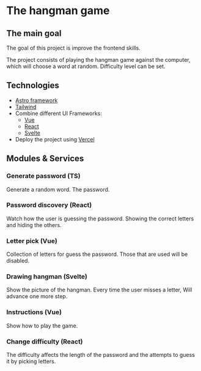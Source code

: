 # The hangman game

## The main goal
The goal of this project is improve the frontend skills.

The project consists of playing the hangman game against the computer, which will choose a word at random. Difficulty level can be set.

## Technologies
- [Astro framework](https://astro.build/)
- [Tailwind](https://tailwindcss.com/)
- Combine different UI Frameworks:
    - [Vue](https://vuejs.org/)
    - [React](https://react.dev/)
    - [Svelte](https://svelte.dev/)
- Deploy the project using [Vercel](https://vercel.com/)

## Modules & Services

### Generate password (TS)
Generate a random word. The password.

### Password discovery (React)
Watch how the user is guessing the password. Showing the correct letters and hiding the others.

### Letter pick (Vue)
Collection of letters for guess the password. Those that are used will be disabled.

### Drawing hangman (Svelte)
Show the picture of the hangman. Every time the user misses a letter, Will advance one more step.

### Instructions (Vue)
Show how to play the game.

### Change difficulty (React)
The difficulty affects the length of the password and the attempts to guess it by picking letters.
